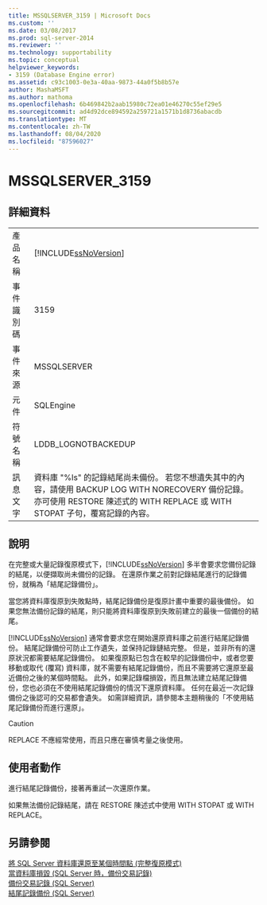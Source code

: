 ```yaml
---
title: MSSQLSERVER_3159 | Microsoft Docs
ms.custom: ''
ms.date: 03/08/2017
ms.prod: sql-server-2014
ms.reviewer: ''
ms.technology: supportability
ms.topic: conceptual
helpviewer_keywords:
- 3159 (Database Engine error)
ms.assetid: c93c1003-0e3a-40aa-9873-44a0f5b8b57e
author: MashaMSFT
ms.author: mathoma
ms.openlocfilehash: 6b469842b2aab15980c72ea01e46270c55ef29e5
ms.sourcegitcommit: ad4d92dce894592a259721a1571b1d8736abacdb
ms.translationtype: MT
ms.contentlocale: zh-TW
ms.lasthandoff: 08/04/2020
ms.locfileid: "87596027"
---
```

# <a name="mssqlserver_3159"></a>MSSQLSERVER_3159
    
## <a name="details"></a>詳細資料  
  
|||  
|-|-|  
|產品名稱|[!INCLUDE[ssNoVersion](../../includes/ssnoversion-md.md)]|  
|事件識別碼|3159|  
|事件來源|MSSQLSERVER|  
|元件|SQLEngine|  
|符號名稱|LDDB_LOGNOTBACKEDUP|  
|訊息文字|資料庫 "%ls" 的記錄結尾尚未備份。 若您不想遺失其中的內容，請使用 BACKUP LOG WITH NORECOVERY 備份記錄。 亦可使用 RESTORE 陳述式的 WITH REPLACE 或 WITH STOPAT 子句，覆寫記錄的內容。|  
  
## <a name="explanation"></a>說明  
 在完整或大量記錄復原模式下，[!INCLUDE[ssNoVersion](../../includes/ssnoversion-md.md)] 多半會要求您備份記錄的結尾，以便擷取尚未備份的記錄。 在還原作業之前對記錄結尾進行的記錄備份，就稱為「結尾記錄備份」。  
  
 當您將資料庫復原到失敗點時，結尾記錄備份是復原計畫中重要的最後備份。 如果您無法備份記錄的結尾，則只能將資料庫復原到失敗前建立的最後一個備份的結尾。  
  
 [!INCLUDE[ssNoVersion](../../includes/ssnoversion-md.md)] 通常會要求您在開始還原資料庫之前進行結尾記錄備份。 結尾記錄備份可防止工作遺失，並保持記錄鏈結完整。 但是，並非所有的還原狀況都需要結尾記錄備份。 如果復原點已包含在較早的記錄備份中，或者您要移動或取代 (覆寫) 資料庫，就不需要有結尾記錄備份，而且不需要將它還原至最近備份之後的某個時間點。 此外，如果記錄檔損毀，而且無法建立結尾記錄備份，您也必須在不使用結尾記錄備份的情況下還原資料庫。 任何在最近一次記錄備份之後認可的交易都會遺失。 如需詳細資訊，請參閱本主題稍後的「不使用結尾記錄備份而進行還原」。  
  
> [!CAUTION]  
>  REPLACE 不應經常使用，而且只應在審慎考量之後使用。  
  
## <a name="user-action"></a>使用者動作  
 進行結尾記錄備份，接著再重試一次還原作業。  
  
 如果無法備份記錄結尾，請在 RESTORE 陳述式中使用 WITH STOPAT 或 WITH REPLACE。  
  
## <a name="see-also"></a>另請參閱  
 [將 SQL Server 資料庫還原至某個時間點 &#40;完整復原模式&#41;](../backup-restore/restore-a-sql-server-database-to-a-point-in-time-full-recovery-model.md)   
 [當資料庫損毀 &#40;SQL Server 時，備份交易記錄&#41;](../backup-restore/back-up-the-transaction-log-when-the-database-is-damaged-sql-server.md)   
 [備份交易記錄 &#40;SQL Server&#41;](../backup-restore/back-up-a-transaction-log-sql-server.md)   
 [結尾記錄備份 &#40;SQL Server&#41;](../backup-restore/tail-log-backups-sql-server.md)  
  
  
